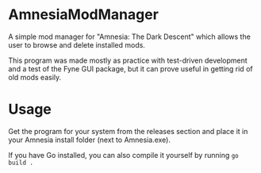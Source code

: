 # AmnesiaModManager
A simple mod manager for "Amnesia: The Dark Descent" which allows the user to browse and delete installed mods.

This program was made mostly as practice with test-driven development and a test of the Fyne GUI package,
but it can prove useful in getting rid of old mods easily.

# Usage

Get the program for your system from the releases section and place it in your Amnesia install folder (next to Amnesia.exe).

If you have Go installed, you can also compile it yourself by running `go build .`
